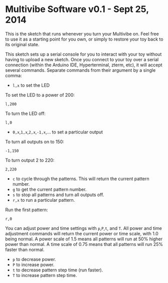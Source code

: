 Multivibe Software v0.1 - Sept 25, 2014
=====

This is the sketch that runs whenever you turn your Multivibe on. Feel free to use it as a starting point for you own, or simply to restore your toy back to its original state.

This sketch sets up a serial console for you to interact with your toy without having to upload a new sketch. Once you connect to your toy over a serial connection (within the Arduino IDE, Hyperterminal, zterm, etc), it will accept several commands. Separate commands from their argument by a single comma:

* `l,x` to set the LED

To set the LED to a power of 200:
```
l,200
```

To turn the LED off:
```
l,0
```

* `0,x`,`1,x`,`2,x`,`-1,x`,... to set a particular output

To turn all outputs on to 150:
```
-1,150
```

To turn output 2 to 220:
```
2,220
```

* `c` to cycle through the patterns. This will return the current pattern number.
* `g` to get the current pattern number.
* `s` to stop all patterns and turn all outputs off.
* `r,x` to run a particular pattern.

Run the first pattern:
```
r,0
```

You can adjust power and time settings with `p`,`P`,`t`, and `T`. All power and time adjustment commands will return the current power or time scale, with 1.0 being normal. A power scale of 1.5 means all patterns will run at 50% higher power than normal. A time scale of 0.75 means that all patterns will run 25% faster than normal.

* `p` to decrease power.
* `P` to increase power.
* `t` to decrease pattern step time (run faster).
* `T` to increase pattern step time.
